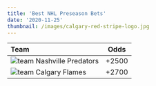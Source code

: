 ```yaml
---
title: 'Best NHL Preseason Bets'
date: '2020-11-25'
thumbnail: /images/calgary-red-stripe-logo.jpg
---
```


|   Team   |                                                   Odds  | 
|:----|:----------:|
| ![team](https://cdn.freebiesupply.com/logos/large/2x/nashville-predators-5-logo-png-transparent.png#team) Nashville Predators |   +2500  | 
| ![team](https://cdn.freebiesupply.com/logos/large/2x/calgary-flames-logo.png#team)  Calgary Flames   |   +2700  |  